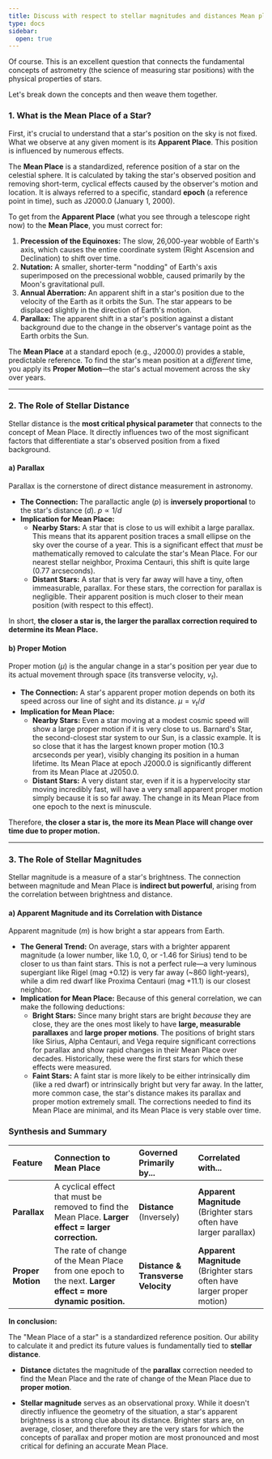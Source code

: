 ```yaml
---
title: Discuss with respect to stellar magnitudes and distances Mean place of a star.
type: docs
sidebar:
  open: true
---
```


Of course. This is an excellent question that connects the fundamental concepts of astrometry (the science of measuring star positions) with the physical properties of stars.

Let's break down the concepts and then weave them together.

### 1. What is the Mean Place of a Star?

First, it's crucial to understand that a star's position on the sky is not fixed. What we observe at any given moment is its **Apparent Place**. This position is influenced by numerous effects.

The **Mean Place** is a standardized, reference position of a star on the celestial sphere. It is calculated by taking the star's observed position and removing short-term, cyclical effects caused by the observer's motion and location. It is always referred to a specific, standard **epoch** (a reference point in time), such as J2000.0 (January 1, 2000).

To get from the **Apparent Place** (what you see through a telescope right now) to the **Mean Place**, you must correct for:

1.  **Precession of the Equinoxes:** The slow, 26,000-year wobble of Earth's axis, which causes the entire coordinate system (Right Ascension and Declination) to shift over time.
2.  **Nutation:** A smaller, shorter-term "nodding" of Earth's axis superimposed on the precessional wobble, caused primarily by the Moon's gravitational pull.
3.  **Annual Aberration:** An apparent shift in a star's position due to the velocity of the Earth as it orbits the Sun. The star appears to be displaced slightly in the direction of Earth's motion.
4.  **Parallax:** The apparent shift in a star's position against a distant background due to the change in the observer's vantage point as the Earth orbits the Sun.

The **Mean Place** at a standard epoch (e.g., J2000.0) provides a stable, predictable reference. To find the star's mean position at a *different* time, you apply its **Proper Motion**—the star's actual movement across the sky over years.

---

### 2. The Role of Stellar Distance

Stellar distance is the **most critical physical parameter** that connects to the concept of Mean Place. It directly influences two of the most significant factors that differentiate a star's observed position from a fixed background.

#### a) Parallax
Parallax is the cornerstone of direct distance measurement in astronomy.

*   **The Connection:** The parallactic angle ($p$) is **inversely proportional** to the star's distance ($d$).
    $p \propto 1/d$
*   **Implication for Mean Place:**
    *   **Nearby Stars:** A star that is close to us will exhibit a large parallax. This means that its apparent position traces a small ellipse on the sky over the course of a year. This is a significant effect that *must* be mathematically removed to calculate the star's Mean Place. For our nearest stellar neighbor, Proxima Centauri, this shift is quite large (0.77 arcseconds).
    *   **Distant Stars:** A star that is very far away will have a tiny, often immeasurable, parallax. For these stars, the correction for parallax is negligible. Their apparent position is much closer to their mean position (with respect to this effect).

In short, **the closer a star is, the larger the parallax correction required to determine its Mean Place.**

#### b) Proper Motion
Proper motion ($\mu$) is the angular change in a star's position per year due to its actual movement through space (its transverse velocity, $v_t$).

*   **The Connection:** A star's apparent proper motion depends on both its speed across our line of sight and its distance.
    $\mu = v_t / d$
*   **Implication for Mean Place:**
    *   **Nearby Stars:** Even a star moving at a modest cosmic speed will show a large proper motion if it is very close to us. Barnard's Star, the second-closest star system to our Sun, is a classic example. It is so close that it has the largest known proper motion (10.3 arcseconds per year), visibly changing its position in a human lifetime. Its Mean Place at epoch J2000.0 is significantly different from its Mean Place at J2050.0.
    *   **Distant Stars:** A very distant star, even if it is a hypervelocity star moving incredibly fast, will have a very small apparent proper motion simply because it is so far away. The change in its Mean Place from one epoch to the next is minuscule.

Therefore, **the closer a star is, the more its Mean Place will change over time due to proper motion.**

---

### 3. The Role of Stellar Magnitudes

Stellar magnitude is a measure of a star's brightness. The connection between magnitude and Mean Place is **indirect but powerful**, arising from the correlation between brightness and distance.

#### a) Apparent Magnitude and its Correlation with Distance
Apparent magnitude ($m$) is how bright a star appears from Earth.

*   **The General Trend:** On average, stars with a brighter apparent magnitude (a lower number, like 1.0, 0, or -1.46 for Sirius) tend to be closer to us than faint stars. This is not a perfect rule—a very luminous supergiant like Rigel (mag +0.12) is very far away (~860 light-years), while a dim red dwarf like Proxima Centauri (mag +11.1) is our closest neighbor.
*   **Implication for Mean Place:** Because of this general correlation, we can make the following deductions:
    *   **Bright Stars:** Since many bright stars are bright *because* they are close, they are the ones most likely to have **large, measurable parallaxes** and **large proper motions**. The positions of bright stars like Sirius, Alpha Centauri, and Vega require significant corrections for parallax and show rapid changes in their Mean Place over decades. Historically, these were the first stars for which these effects were measured.
    *   **Faint Stars:** A faint star is more likely to be either intrinsically dim (like a red dwarf) or intrinsically bright but very far away. In the latter, more common case, the star's distance makes its parallax and proper motion extremely small. The corrections needed to find its Mean Place are minimal, and its Mean Place is very stable over time.

### Synthesis and Summary

| Feature | Connection to Mean Place | Governed Primarily by... | Correlated with... |
| :--- | :--- | :--- | :--- |
| **Parallax** | A cyclical effect that must be removed to find the Mean Place. **Larger effect = larger correction.** | **Distance** (Inversely) | **Apparent Magnitude** (Brighter stars often have larger parallax) |
| **Proper Motion** | The rate of change of the Mean Place from one epoch to the next. **Larger effect = more dynamic position.** | **Distance & Transverse Velocity** | **Apparent Magnitude** (Brighter stars often have larger proper motion) |

**In conclusion:**

The "Mean Place of a star" is a standardized reference position. Our ability to calculate it and predict its future values is fundamentally tied to **stellar distance**.

*   **Distance** dictates the magnitude of the **parallax** correction needed to find the Mean Place and the rate of change of the Mean Place due to **proper motion**.

*   **Stellar magnitude** serves as an observational proxy. While it doesn't directly influence the geometry of the situation, a star's apparent brightness is a strong clue about its distance. Brighter stars are, on average, closer, and therefore they are the very stars for which the concepts of parallax and proper motion are most pronounced and most critical for defining an accurate Mean Place.